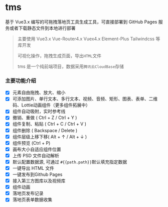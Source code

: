 # tms

基于 Vue3.x 编写的可拖拽落地页工具生成工具，可直接部署到 GitHub Pages 服务或者下载静态文件到本地进行部署
> 主要使用 Vue3.x Vue-Router4.x Vuex4.x Element-Plus Tailwindcss 等库开发
>
> 可视化操作，拖拽生成页面，导出```HTML```文件
>
> tms 是一个纯前端项目，数据采用```腾讯云CloudBase```存储


### 主要功能介绍

- [x] 元素自由拖拽、放大、缩小
- [x] 可添加图片、单行文本、多行文本、视频、音频、矩形、图表、表单、二维码、Lottie动画组件（更多组件拓展中）
- [x] 组件自动吸附，实时参考线
- [x] 撤销、重做 ( Ctrl + Z / Ctrl + Y )
- [x] 组件复制、粘贴 ( Ctrl + C / Ctrl + V )
- [x] 组件删除 ( Backspace / Delete )
- [x] 组件层级上移下移( Alt + ↑ / Alt + ↓ )
- [x] 组件预览 (Ctrl + P)
- [x] 画布大小自适应组件位置
- [x] 上传 PSD 文件自动解析
- [x] 默认配置数据源, 可通过 ```#{{path.path}}```默认填充指定数据
- [x] 一键导出 HTML 文件
- [x] 一键发布到Github Pages
- [x] 接入第三方图库以及视频库
- [x] 组件动画
- [x] 落地页发布记录
- [x] 落地页表单数据收集
